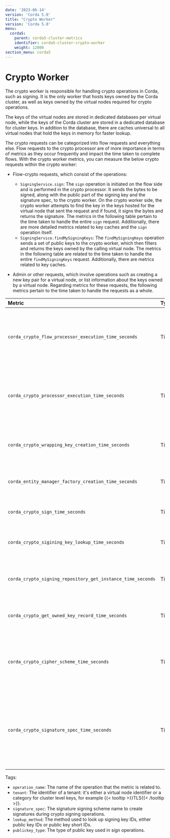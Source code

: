 ```yaml
---
date: '2023-06-14'
version: 'Corda 5.0'
title: "Crypto Worker"
version: 'Corda 5.0'
menu:
  corda5:
    parent: corda5-cluster-metrics
    identifier: corda5-cluster-crypto-worker
    weight: 12000
section_menu: corda5
---
```


# Crypto Worker

The crypto worker is responsible for handling crypto operations in Corda, such as signing. It is the only worker that hosts keys owned by the Corda cluster, as well as keys owned by the virtual nodes required for crypto operations.

The keys of the virtual nodes are stored in dedicated databases per virtual node, while the keys of the Corda cluster are stored in a dedicated database for cluster keys. In addition to the database, there are caches universal to all virtual nodes that hold the keys in memory for faster lookup.

The crypto requests can be categorized into flow requests and everything else. Flow requests to the crypto processor are of more importance in terms of metrics as they occur frequently and impact the time taken to complete flows. With the crypto worker metrics, you can measure the below crypto requests within the crypto worker:

* Flow-crypto requests, which consist of the operations:
    * `SigningService.sign`: The `sign` operation is initiated on the flow side and is performed in the crypto processor. It sends the bytes to be signed, along with the public part of the signing key and the signature spec, to the crypto worker.
    On the crypto worker side, the crypto worker attempts to find the key in the keys hosted for the virtual node that
    sent the request and if found, it signs the bytes and returns the signature.
    The metrics in the following table pertain to the time taken to handle the entire `sign` request. Additionally, there are more detailed metrics related to key caches and the `sign` operation itself.
    * `SigningService.findMySigningKeys`: The `findMySigningKeys` operation sends a set of public keys to the crypto worker, which then filters and returns the keys owned by the calling virtual node.
    The metrics in the following table are related to the time taken to handle the entire `findMySigningKeys` request. Additionally, there are metrics related to key caches.

* Admin or other requests, which involve operations such as creating a new key pair for a virtual node, or list information about the keys owned by a virtual node. Regarding metrics for these requests, the following metrics pertain to the time taken to handle the requests as a whole.

<style>
table th:first-of-type {
    width: 25%;
}
table th:nth-of-type(2) {
    width: 10%;
}
table th:nth-of-type(3) {
    width: 20%;
}
table th:nth-of-type(4) {
    width: 45%;
}
</style>

| Metric | Type | Tags | Description |
| :----------- | :----------- | :----------- | :----------- |
| `corda_crypto_flow_processor_execution_time_seconds` | Timer | <ul><li>`operation_name`</li></ul> | The time taken by crypto worker to process operations requested by flow operations. |
| `corda_crypto_processor_execution_time_seconds` | Timer | <ul><li>`operation_name`</li></ul> | The time taken by crypto worker to process operations requested from other endpoints. |
| `corda_crypto_wrapping_key_creation_time_seconds` | Timer | <ul><li>`tenant`</li></ul> | The time taken for wrapping key creation in crypto operations. |
| `corda_entity_manager_factory_creation_time_seconds` | Timer | <ul><li>`tenant`</li></ul> | The time taken to create entity manager factories. |
| `corda_crypto_sign_time_seconds` | Timer | <ul><li>`signature_spec`</li></ul> | The time taken for crypto signing. |
| `corda_crypto_sigining_key_lookup_time_seconds` | Timer | <ul><li>`lookup_method`</li></ul> | The time taken for crypto signing key lookup. |
| `corda_crypto_signing_repository_get_instance_time_seconds` | Timer | <ul><li>`tenant`</li></ul> | The time taken to get crypto signing repository instances. |
| `corda_crypto_get_owned_key_record_time_seconds` | Timer | <ul><li>`operation_name`</li><li>`publickey_type`</li></ul> | The time taken to look up tenant’s owned keys. |
| `corda_crypto_cipher_scheme_time_seconds` | Timer | <ul><li>`operation_name`</li></ul> | The time taken for crypto cipher scheme encoding and decoding operations. |
| `corda_crypto_signature_spec_time_seconds` | Timer | <ul><li>`operation_name`</li></ul> | The time taken for crypto signature spec operations including deserializing wire objects to signature spec and vice versa. |

Tags:
* `operation_name`: The name of the operation that the metric is related to.
* `tenant`: The identifier of a tenant: it's either a virtual node identifier or a category for cluster level keys, for example {{< tooltip >}}TLS{{< /tooltip >}}.
* `signature_spec`: The signature signing scheme name to create signatures during crypto signing operations.
* `lookup_method`: The method used to look up signing key IDs, either public key IDs or public key short IDs.
* `publickey_type`: The type of public key used in sign operations.
